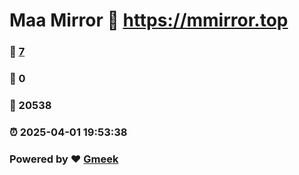 # Maa Mirror :link: https://mmirror.top 
### :page_facing_up: [7](https://mmirror.top/tag.html) 
### :speech_balloon: 0 
### :hibiscus: 20538 
### :alarm_clock: 2025-04-01 19:53:38 
### Powered by :heart: [Gmeek](https://github.com/Meekdai/Gmeek)
